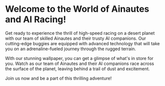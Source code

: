 <!--font:Poppins-->

# Welcome to the World of Ainautes and AI Racing!

Get ready to experience the thrill of high-speed racing on a desert planet with our team of skilled Ainautes and their trusty AI companions. Our cutting-edge buggies are equipped with advanced technology that will take you on an adrenaline-fueled journey through the rugged terrain.

With our stunning wallpaper, you can get a glimpse of what's in store for you. Watch as our team of Ainautes and their AI companions race across the surface of the planet, leaving behind a trail of dust and excitement.

Join us now and be a part of this thrilling adventure!

<!--

Write me markdown content of website with wallpaper:

"A team of Ainautes and their AI companions racing across the surface of a desert planet in high-tech buggies."

The header of the page should not be copy of the text but rather a real content of the website which is using this wallpaper.


---


# Welcome to the World of Ainautes and AI Racing!

Get ready to experience the thrill of high-speed racing on a desert planet with our team of skilled Ainautes and their trusty AI companions. Our cutting-edge buggies are equipped with advanced technology that will take you on an adrenaline-fueled journey through the rugged terrain.

With our stunning wallpaper, you can get a glimpse of what's in store for you. Watch as our team of Ainautes and their AI companions race across the surface of the planet, leaving behind a trail of dust and excitement.

Join us now and be a part of this thrilling adventure!


---


Write me a Google font which is best fitting for the website.

Pick from the list:
- Orbitron
- Cabin
- Cormorant Garamond
- Roboto
- Futura
- Exo 2
- Raleway
- Great Vibes
- Lato
- Alegreya
- Open Sans
- Poppins
- Playfair Display
- Creepster
- Montserrat
- Barlow Condensed
- Cinzel Decorative
- IBM Plex Sans
- Inter
- Dancing Script
- Cinzel
- Lobster


Write just the font name nothing else.


---


Poppins

-->
